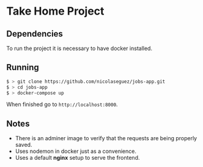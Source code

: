 # Take Home Project

## Dependencies

To run the project it is necessary to have docker installed.

## Running

```sh
$ > git clone https://github.com/nicolaseguez/jobs-app.git
$ > cd jobs-app
$ > docker-compose up
```

When finished go to `http://localhost:8000`.

## Notes

* There is an adminer image to verify that the requests are being properly saved.
* Uses nodemon in docker just as a convenience.
* Uses a default **nginx** setup to serve the frontend.
